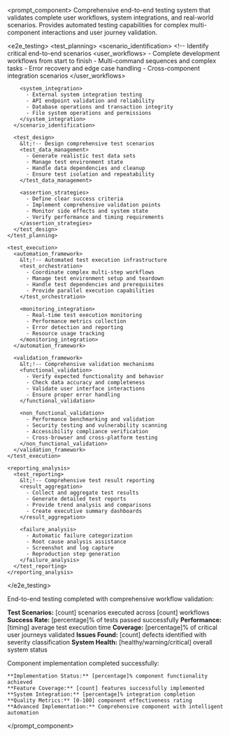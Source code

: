 <prompt_component>
  <step name="End-to-End Testing Framework">
    <description>
Comprehensive end-to-end testing system that validates complete user workflows, system integrations, and real-world scenarios. Provides automated testing capabilities for complex multi-component interactions and user journey validation.
    </description>
  </step>

  <e2e_testing>
    <test_planning>
      <scenario_identification>
        &lt;!-- Identify critical end-to-end scenarios 
        <user_workflows>
          - Complete development workflows from start to finish
          - Multi-command sequences and complex tasks
          - Error recovery and edge case handling
          - Cross-component integration scenarios
        </user_workflows>
        
        <system_integration>
          - External system integration testing
          - API endpoint validation and reliability
          - Database operations and transaction integrity
          - File system operations and permissions
        </system_integration>
      </scenario_identification>
      
      <test_design>
        &lt;!-- Design comprehensive test scenarios 
        <test_data_management>
          - Generate realistic test data sets
          - Manage test environment state
          - Handle data dependencies and cleanup
          - Ensure test isolation and repeatability
        </test_data_management>
        
        <assertion_strategies>
          - Define clear success criteria
          - Implement comprehensive validation points
          - Monitor side effects and system state
          - Verify performance and timing requirements
        </assertion_strategies>
      </test_design>
    </test_planning>
    
    <test_execution>
      <automation_framework>
        &lt;!-- Automated test execution infrastructure 
        <test_orchestration>
          - Coordinate complex multi-step workflows
          - Manage test environment setup and teardown
          - Handle test dependencies and prerequisites
          - Provide parallel execution capabilities
        </test_orchestration>
        
        <monitoring_integration>
          - Real-time test execution monitoring
          - Performance metrics collection
          - Error detection and reporting
          - Resource usage tracking
        </monitoring_integration>
      </automation_framework>
      
      <validation_framework>
        &lt;!-- Comprehensive validation mechanisms 
        <functional_validation>
          - Verify expected functionality and behavior
          - Check data accuracy and completeness
          - Validate user interface interactions
          - Ensure proper error handling
        </functional_validation>
        
        <non_functional_validation>
          - Performance benchmarking and validation
          - Security testing and vulnerability scanning
          - Accessibility compliance verification
          - Cross-browser and cross-platform testing
        </non_functional_validation>
      </validation_framework>
    </test_execution>
    
    <reporting_analysis>
      <test_reporting>
        &lt;!-- Comprehensive test result reporting 
        <result_aggregation>
          - Collect and aggregate test results
          - Generate detailed test reports
          - Provide trend analysis and comparisons
          - Create executive summary dashboards
        </result_aggregation>
        
        <failure_analysis>
          - Automatic failure categorization
          - Root cause analysis assistance
          - Screenshot and log capture
          - Reproduction step generation
        </failure_analysis>
      </test_reporting>
    </reporting_analysis>
  </e2e_testing>

  <output>
End-to-end testing completed with comprehensive workflow validation:

**Test Scenarios:** [count] scenarios executed across [count] workflows
**Success Rate:** [percentage]% of tests passed successfully
**Performance:** [timing] average test execution time
**Coverage:** [percentage]% of critical user journeys validated
**Issues Found:** [count] defects identified with severity classification
**System Health:** [healthy/warning/critical] overall system status
  </output>

  <output>
    Component implementation completed successfully:

    **Implementation Status:** [percentage]% component functionality achieved
    **Feature Coverage:** [count] features successfully implemented
    **System Integration:** [percentage]% integration completion
    **Quality Metrics:** [0-100] component effectiveness rating
    **Advanced Implementation:** Comprehensive component with intelligent automation
  </output>

</prompt_component>